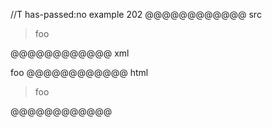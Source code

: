 //T has-passed:no
example 202
@@@@@@@@@@@@ src
>
> foo
>  
@@@@@@@@@@@@ xml
<?xml version="1.0" encoding="UTF-8"?>
<!DOCTYPE document SYSTEM "CommonMark.dtd">
<document xmlns="http://commonmark.org/xml/1.0">
  <block_quote>
    <paragraph>
      <text>foo</text>
    </paragraph>
  </block_quote>
</document>
@@@@@@@@@@@@ html
<blockquote>
<p>foo</p>
</blockquote>
@@@@@@@@@@@@
